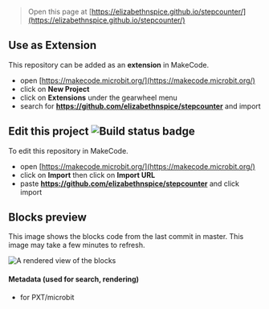 
> Open this page at [https://elizabethnspice.github.io/stepcounter/](https://elizabethnspice.github.io/stepcounter/)

## Use as Extension

This repository can be added as an **extension** in MakeCode.

* open [https://makecode.microbit.org/](https://makecode.microbit.org/)
* click on **New Project**
* click on **Extensions** under the gearwheel menu
* search for **https://github.com/elizabethnspice/stepcounter** and import

## Edit this project ![Build status badge](https://github.com/elizabethnspice/stepcounter/workflows/MakeCode/badge.svg)

To edit this repository in MakeCode.

* open [https://makecode.microbit.org/](https://makecode.microbit.org/)
* click on **Import** then click on **Import URL**
* paste **https://github.com/elizabethnspice/stepcounter** and click import

## Blocks preview

This image shows the blocks code from the last commit in master.
This image may take a few minutes to refresh.

![A rendered view of the blocks](https://github.com/elizabethnspice/stepcounter/raw/master/.github/makecode/blocks.png)

#### Metadata (used for search, rendering)

* for PXT/microbit
<script src="https://makecode.com/gh-pages-embed.js"></script><script>makeCodeRender("{{ site.makecode.home_url }}", "{{ site.github.owner_name }}/{{ site.github.repository_name }}");</script>
